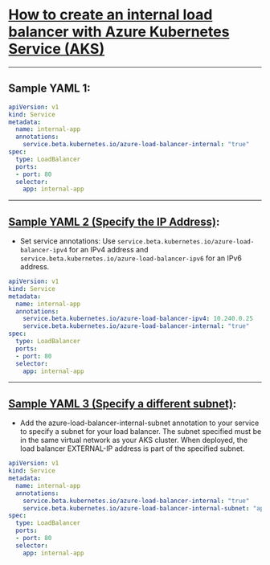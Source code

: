 # [How to create an internal load balancer with Azure Kubernetes Service (AKS)](https://learn.microsoft.com/en-us/azure/aks/internal-lb)
---

## Sample YAML 1:

```yaml
apiVersion: v1
kind: Service
metadata:
  name: internal-app
  annotations:
    service.beta.kubernetes.io/azure-load-balancer-internal: "true"
spec:
  type: LoadBalancer
  ports:
  - port: 80
  selector:
    app: internal-app
```
---

## [Sample YAML 2 (Specify the IP Address)](https://learn.microsoft.com/en-us/azure/aks/internal-lb#specify-an-ip-address):
- Set service annotations: Use `service.beta.kubernetes.io/azure-load-balancer-ipv4` for an IPv4 address and `service.beta.kubernetes.io/azure-load-balancer-ipv6` for an IPv6 address.

```yaml
apiVersion: v1
kind: Service
metadata:
  name: internal-app
  annotations:
    service.beta.kubernetes.io/azure-load-balancer-ipv4: 10.240.0.25
    service.beta.kubernetes.io/azure-load-balancer-internal: "true"
spec:
  type: LoadBalancer
  ports:
  - port: 80
  selector:
    app: internal-app
```
---
## [Sample YAML 3 (Specify a different subnet)](https://learn.microsoft.com/en-us/azure/aks/internal-lb#specify-a-different-subnet):
- Add the azure-load-balancer-internal-subnet annotation to your service to specify a subnet for your load balancer. The subnet specified must be in the same virtual network as your AKS cluster. When deployed, the load balancer EXTERNAL-IP address is part of the specified subnet.
```yaml
apiVersion: v1
kind: Service
metadata:
  name: internal-app
  annotations:
    service.beta.kubernetes.io/azure-load-balancer-internal: "true"
    service.beta.kubernetes.io/azure-load-balancer-internal-subnet: "apps-subnet"
spec:
  type: LoadBalancer
  ports:
  - port: 80
  selector:
    app: internal-app
``` 
